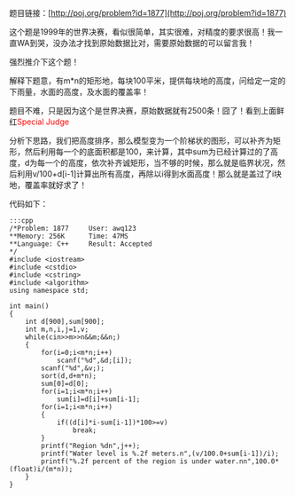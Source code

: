 <!--
.. title: POJ 1877 Flooded! C++版
.. slug: poj-1877
.. date: 2013-04-07T06:13:57+08:00
.. tags:
.. link:
.. description:
.. type: text
-->

题目链接：[http://poj.org/problem?id=1877](http://poj.org/problem?id=1877)

这个题是1999年的世界决赛，看似很简单，其实很难，对精度的要求很高！我一直WA到哭，没办法才找到原始数据比对，需要原始数据的可以留言我！


强烈推介下这个题！


解释下题意，有m*n的矩形地，每块100平米，提供每块地的高度，问给定一定的下雨量，水面的高度，及水面的覆盖率！

题目不难，只是因为这个是世界决赛，原始数据就有2500条！囧了！看到上面鲜红<span style="color: #ff0000;">Special Judge</span>

分析下思路，我们把高度排序，那么模型变为一个阶梯状的图形，可以补齐为矩形，然后利用每一个的底面积都是100，来计算，其中sum为已经计算过的了高度，d为每一个的高度，依次补齐诚矩形，当不够的时候，那么就是临界状况，然后利用v/100+d[i-1]计算出所有高度，再除以i得到水面高度！那么就是盖过了i块地，覆盖率就好求了！

代码如下：

	:::cpp
	/*Problem: 1877		User: awq123
	**Memory: 256K		Time: 47MS
	**Language: C++		Result: Accepted
	*/
	#include <iostream>
	#include <cstdio>
	#include <cstring>
	#include <algorithm>
	using namespace std;

	int main()
	{
		int d[900],sum[900];
		int m,n,i,j=1,v;
		while(cin>>m>>n&&m;&&n;)
		{
			for(i=0;i<m*n;i++)
				scanf("%d",&d;[i]);
			scanf("%d",&v;);
			sort(d,d+m*n);
			sum[0]=d[0];
			for(i=1;i<m*n;i++)
				sum[i]=d[i]+sum[i-1];
			for(i=1;i<m*n;i++)
			{
				if((d[i]*i-sum[i-1])*100>=v)
					break;
			}
			printf("Region %dn",j++);
			printf("Water level is %.2f meters.n",(v/100.0+sum[i-1])/i);
			printf("%.2f percent of the region is under water.nn",100.0*(float)i/(m*n));
		}
	}